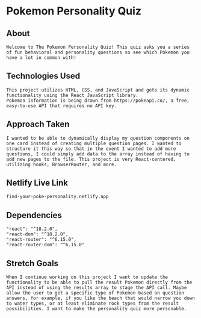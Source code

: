 # Pokemon Personality Quiz 

## About 
    Welcome to The Pokemon Personality Quiz! This quiz asks you a series of fun behavioral and personality questions so see which Pokemon you have a lot in common with!

## Technologies Used
    This project utilizes HTML, CSS, and JavaScript and gets its dynamic functionality using the React JavaScript library. 
    Pokemon information is being drawn from https://pokeapi.co/, a free, easy-to-use API that requires no API key. 
## Approach Taken
    I wanted to be able to dynamically display my question components on one card instead of creating multiple question pages. I wanted to structure it this way so that in the event I wanted to add more questions, I could simply add data to the array instead of having to add new pages to the file. This project is very React-centered, utilizing hooks, BrowserRouter, and more. 
    
## Netlify Live Link
    find-your-poke-personality.netlify.app

## Dependencies
    "react": "^18.2.0",
    "react-dom": "^18.2.0",
    "react-router": "^6.15.0",
    "react-router-dom": "^6.15.0"

## Stretch Goals
    When I continue working on this project I want to update the functionality to be able to pull the result Pokemon directly from the API instead of using the results array to stage the API call. Maybe allow the user to get a specific type of Pokemon based on question answers, for example, if you like the beach that would narrow you down to water types, or at least eliminate rock types from the result possibilities. I want to make the personality quiz more personable.
